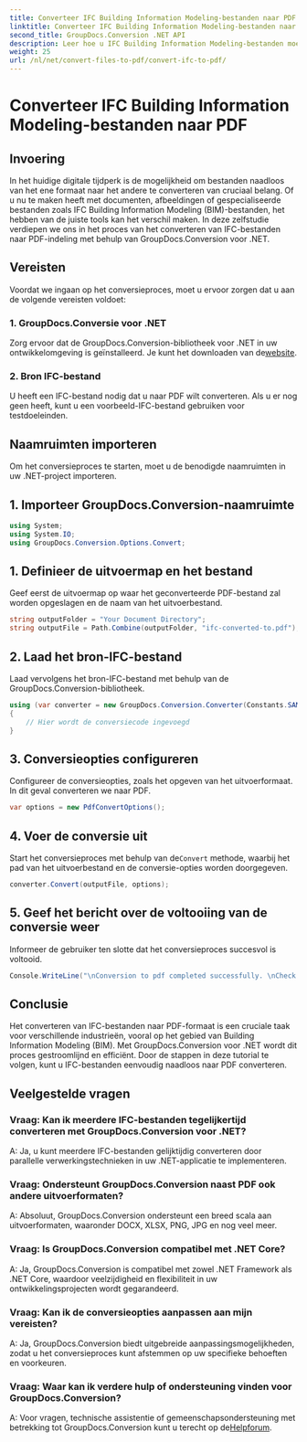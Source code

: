 ```yaml
---
title: Converteer IFC Building Information Modeling-bestanden naar PDF
linktitle: Converteer IFC Building Information Modeling-bestanden naar PDF
second_title: GroupDocs.Conversion .NET API
description: Leer hoe u IFC Building Information Modeling-bestanden moeiteloos naar PDF-indeling kunt converteren met GroupDocs.Conversion voor .NET.
weight: 25
url: /nl/net/convert-files-to-pdf/convert-ifc-to-pdf/
---
```


# Converteer IFC Building Information Modeling-bestanden naar PDF

## Invoering
In het huidige digitale tijdperk is de mogelijkheid om bestanden naadloos van het ene formaat naar het andere te converteren van cruciaal belang. Of u nu te maken heeft met documenten, afbeeldingen of gespecialiseerde bestanden zoals IFC Building Information Modeling (BIM)-bestanden, het hebben van de juiste tools kan het verschil maken. In deze zelfstudie verdiepen we ons in het proces van het converteren van IFC-bestanden naar PDF-indeling met behulp van GroupDocs.Conversion voor .NET. 
## Vereisten
Voordat we ingaan op het conversieproces, moet u ervoor zorgen dat u aan de volgende vereisten voldoet:
### 1. GroupDocs.Conversie voor .NET
 Zorg ervoor dat de GroupDocs.Conversion-bibliotheek voor .NET in uw ontwikkelomgeving is geïnstalleerd. Je kunt het downloaden van de[website](https://releases.groupdocs.com/conversion/net/).
### 2. Bron IFC-bestand
U heeft een IFC-bestand nodig dat u naar PDF wilt converteren. Als u er nog geen heeft, kunt u een voorbeeld-IFC-bestand gebruiken voor testdoeleinden.

## Naamruimten importeren
Om het conversieproces te starten, moet u de benodigde naamruimten in uw .NET-project importeren. 
## 1. Importeer GroupDocs.Conversion-naamruimte
```csharp
using System;
using System.IO;
using GroupDocs.Conversion.Options.Convert;
```
## 1. Definieer de uitvoermap en het bestand
Geef eerst de uitvoermap op waar het geconverteerde PDF-bestand zal worden opgeslagen en de naam van het uitvoerbestand.
```csharp
string outputFolder = "Your Document Directory";
string outputFile = Path.Combine(outputFolder, "ifc-converted-to.pdf");
```
## 2. Laad het bron-IFC-bestand
Laad vervolgens het bron-IFC-bestand met behulp van de GroupDocs.Conversion-bibliotheek.
```csharp
using (var converter = new GroupDocs.Conversion.Converter(Constants.SAMPLE_IFC))
{
    // Hier wordt de conversiecode ingevoegd
}
```
## 3. Conversieopties configureren
Configureer de conversieopties, zoals het opgeven van het uitvoerformaat. In dit geval converteren we naar PDF.
```csharp
var options = new PdfConvertOptions();
```
## 4. Voer de conversie uit
 Start het conversieproces met behulp van de`Convert` methode, waarbij het pad van het uitvoerbestand en de conversie-opties worden doorgegeven.
```csharp
converter.Convert(outputFile, options);
```
## 5. Geef het bericht over de voltooiing van de conversie weer
Informeer de gebruiker ten slotte dat het conversieproces succesvol is voltooid.
```csharp
Console.WriteLine("\nConversion to pdf completed successfully. \nCheck output in {0}", outputFolder);
```

## Conclusie
Het converteren van IFC-bestanden naar PDF-formaat is een cruciale taak voor verschillende industrieën, vooral op het gebied van Building Information Modeling (BIM). Met GroupDocs.Conversion voor .NET wordt dit proces gestroomlijnd en efficiënt. Door de stappen in deze tutorial te volgen, kunt u IFC-bestanden eenvoudig naadloos naar PDF converteren.
## Veelgestelde vragen
### Vraag: Kan ik meerdere IFC-bestanden tegelijkertijd converteren met GroupDocs.Conversion voor .NET?
A: Ja, u kunt meerdere IFC-bestanden gelijktijdig converteren door parallelle verwerkingstechnieken in uw .NET-applicatie te implementeren.
### Vraag: Ondersteunt GroupDocs.Conversion naast PDF ook andere uitvoerformaten?
A: Absoluut, GroupDocs.Conversion ondersteunt een breed scala aan uitvoerformaten, waaronder DOCX, XLSX, PNG, JPG en nog veel meer.
### Vraag: Is GroupDocs.Conversion compatibel met .NET Core?
A: Ja, GroupDocs.Conversion is compatibel met zowel .NET Framework als .NET Core, waardoor veelzijdigheid en flexibiliteit in uw ontwikkelingsprojecten wordt gegarandeerd.
### Vraag: Kan ik de conversieopties aanpassen aan mijn vereisten?
A: Ja, GroupDocs.Conversion biedt uitgebreide aanpassingsmogelijkheden, zodat u het conversieproces kunt afstemmen op uw specifieke behoeften en voorkeuren.
### Vraag: Waar kan ik verdere hulp of ondersteuning vinden voor GroupDocs.Conversion?
A: Voor vragen, technische assistentie of gemeenschapsondersteuning met betrekking tot GroupDocs.Conversion kunt u terecht op de[Helpforum](https://forum.groupdocs.com/c/conversion/11).